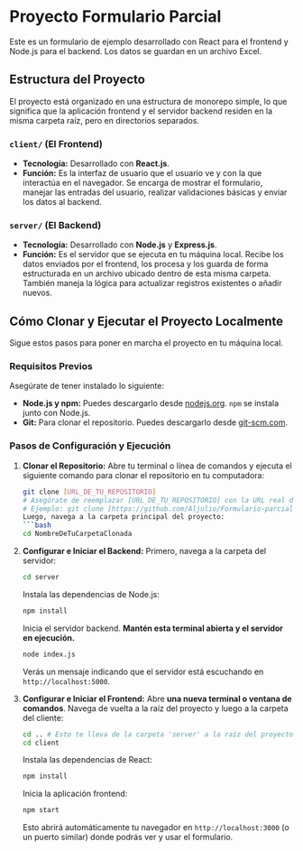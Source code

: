 # Proyecto Formulario Parcial

Este es un formulario de ejemplo desarrollado con React para el frontend y Node.js para el backend. Los datos se guardan en un archivo Excel.

## Estructura del Proyecto

El proyecto está organizado en una estructura de monorepo simple, lo que significa que la aplicación frontend y el servidor backend residen en la misma carpeta raíz, pero en directorios separados.


### **`client/` (El Frontend)**

* **Tecnología:** Desarrollado con **React.js**.
* **Función:** Es la interfaz de usuario que el usuario ve y con la que interactúa en el navegador. Se encarga de mostrar el formulario, manejar las entradas del usuario, realizar validaciones básicas y enviar los datos al backend.

### **`server/` (El Backend)**

* **Tecnología:** Desarrollado con **Node.js** y **Express.js**.
* **Función:** Es el servidor que se ejecuta en tu máquina local. Recibe los datos enviados por el frontend, los procesa y los guarda de forma estructurada en un archivo ubicado dentro de esta misma carpeta. También maneja la lógica para actualizar registros existentes o añadir nuevos.

## Cómo Clonar y Ejecutar el Proyecto Localmente

Sigue estos pasos para poner en marcha el proyecto en tu máquina local.

### **Requisitos Previos**

Asegúrate de tener instalado lo siguiente:

* **Node.js y npm:** Puedes descargarlo desde [nodejs.org](https://nodejs.org/). `npm` se instala junto con Node.js.
* **Git:** Para clonar el repositorio. Puedes descargarlo desde [git-scm.com](https://git-scm.com/).

### **Pasos de Configuración y Ejecución**

1.  **Clonar el Repositorio:**
    Abre tu terminal o línea de comandos y ejecuta el siguiente comando para clonar el repositorio en tu computadora:

    ```bash
    git clone [URL_DE_TU_REPOSITORIO]
    # Asegúrate de reemplazar [URL_DE_TU_REPOSITORIO] con la URL real de tu repositorio de GitHub.
    # Ejemplo: git clone [https://github.com/Aljulio/Formulario-parcial]
    Luego, navega a la carpeta principal del proyecto:
    ```bash
    cd NombreDeTuCarpetaClonada
    ```

2.  **Configurar e Iniciar el Backend:**
    Primero, navega a la carpeta del servidor:

    ```bash
    cd server
    ```
    Instala las dependencias de Node.js:

    ```bash
    npm install
    ```
    Inicia el servidor backend. **Mantén esta terminal abierta y el servidor en ejecución.**

    ```bash
    node index.js
    ```
    Verás un mensaje indicando que el servidor está escuchando en `http://localhost:5000`.

3.  **Configurar e Iniciar el Frontend:**
    Abre **una nueva terminal o ventana de comandos**. Navega de vuelta a la raíz del proyecto y luego a la carpeta del cliente:

    ```bash
    cd .. # Esto te lleva de la carpeta 'server' a la raíz del proyecto.
    cd client
    ```
    Instala las dependencias de React:

    ```bash
    npm install
    ```
    Inicia la aplicación frontend:

    ```bash
    npm start
    ```
    Esto abrirá automáticamente tu navegador en `http://localhost:3000` (o un puerto similar) donde podrás ver y usar el formulario.

